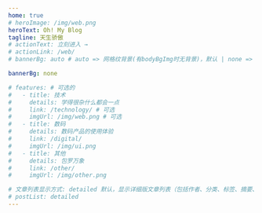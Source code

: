 ```yaml
---
home: true
# heroImage: /img/web.png
heroText: Oh! My Blog
tagline: 天生骄傲
# actionText: 立刻进入 →
# actionLink: /web/
# bannerBg: auto # auto => 网格纹背景(有bodyBgImg时无背景)，默认 | none => 无 | '大图地址' | background: 自定义背景样式       提示：如发现文本颜色不适应你的背景时可以到palette.styl修改$bannerTextColor变量

bannerBg: none

# features: # 可选的
#   - title: 技术
#     details: 学得很杂什么都会一点
#     link: /technology/ # 可选
#     imgUrl: /img/web.png # 可选
#   - title: 数码
#     details: 数码产品的使用体验
#     link: /digital/
#     imgUrl: /img/ui.png
#   - title: 其他
#     details: 包罗万象
#     link: /other/
#     imgUrl: /img/other.png

# 文章列表显示方式: detailed 默认，显示详细版文章列表（包括作者、分类、标签、摘要、分页等）| simple => 显示简约版文章列表（仅标题和日期）| none 不显示文章列表
# postList: detailed
---
```

